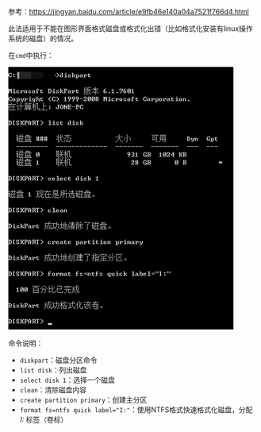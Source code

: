 参考：https://jingyan.baidu.com/article/e9fb46e140a04a7521f766d4.html

此法适用于不能在图形界面格式磁盘或格式化出错（比如格式化安装有linux操作系统的磁盘）的情况。

在`cmd`中执行：

![Windows格式化磁盘](img/Windows格式化磁盘)

命令说明：

- `diskpart`：磁盘分区命令
- `list disk`：列出磁盘
- `select disk 1`：选择一个磁盘
- `clean`：清除磁盘内容
- `create partition primary`：创建主分区
- `format fs=ntfs quick label="I:"`：使用NTFS格式快速格式化磁盘，分配 *I:* 标签（卷标）